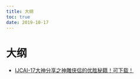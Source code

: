 ```yaml
---
title: 大纲
toc: true
date: 2019-10-17
---
```

# 大纲


- [IJCAI-17大神分享之神雕侠侣的优胜秘籍！可下载！](https://mp.weixin.qq.com/s/2UsxbKTwA4vDoAU_pYH56g?)
